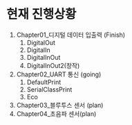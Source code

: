 # 현재 진행상황
1. Chapter01_디지털 데이터 입출력 (Finish)
    1. DigitalOut
    2. DigitalIn
    3. DigitalInOut
    4. DigitalInOut2(창작)
2. Chapter02_UART 통신 (going)
    1. DefaultPrint
    2. SerialClassPrint
    3. Eco
3. Chapter03_블루투스 센서 (plan)
4. Chapter04_초음파 센서(plan)
